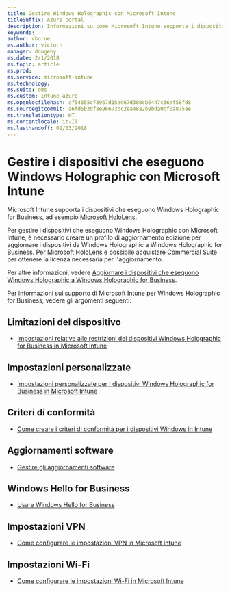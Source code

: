 ```yaml
---
title: Gestire Windows Holographic con Microsoft Intune
titleSuffix: Azure portal
description: Informazioni su come Microsoft Intune supporta i dispositivi che eseguono Windows Holographic for Business
keywords: 
author: vhorne
ms.author: victorh
manager: dougeby
ms.date: 2/1/2018
ms.topic: article
ms.prod: 
ms.service: microsoft-intune
ms.technology: 
ms.suite: ems
ms.custom: intune-azure
ms.openlocfilehash: af54655c73967d15ad67d308cb6447c36af58fd8
ms.sourcegitcommit: a6fd6b3df8e96673bc2ea48a2b9bda0cf0a875ae
ms.translationtype: HT
ms.contentlocale: it-IT
ms.lasthandoff: 02/03/2018
---
```

# <a name="manage-devices-running-windows-holographic-with-microsoft-intune"></a>Gestire i dispositivi che eseguono Windows Holographic con Microsoft Intune


Microsoft Intune supporta i dispositivi che eseguono Windows Holographic for Business, ad esempio [Microsoft HoloLens](https://docs.microsoft.com/en-us/hololens/).

Per gestire i dispositivi che eseguono Windows Holographic con Microsoft Intune, è necessario creare un profilo di aggiornamento edizione per aggiornare i dispositivi da Windows Holographic a Windows Holographic for Business. Per Microsoft HoloLens è possibile acquistare Commercial Suite per ottenere la licenza necessaria per l'aggiornamento.

Per altre informazioni, vedere [Aggiornare i dispositivi che eseguono Windows Holographic a Windows Holographic for Business](holographic-upgrade.md).

Per informazioni sul supporto di Microsoft Intune per Windows Holographic for Business, vedere gli argomenti seguenti:

## <a name="device-restrictions"></a>Limitazioni del dispositivo
- [Impostazioni relative alle restrizioni dei dispositivi Windows Holographic for Business in Microsoft Intune](device-restrictions-windows-holographic.md)

## <a name="custom-settings"></a>Impostazioni personalizzate
- [Impostazioni personalizzate per i dispositivi Windows Holographic for Business in Microsoft Intune](custom-settings-windows-holographic.md)

## <a name="compliance-policy"></a>Criteri di conformità
- [Come creare i criteri di conformità per i dispositivi Windows in Intune](compliance-policy-create-windows.md)

## <a name="software-updates"></a>Aggiornamenti software
- [Gestire gli aggiornamenti software](windows-update-for-business-configure.md)

## <a name="windows-hello-for-business"></a>Windows Hello for Business
- [Usare Windows Hello for Business](windows-hello.md)

## <a name="vpn-settings"></a>Impostazioni VPN
- [Come configurare le impostazioni VPN in Microsoft Intune](vpn-settings-configure.md)

## <a name="wi-fi-settings"></a>Impostazioni Wi-Fi
- [Come configurare le impostazioni Wi-Fi in Microsoft Intune](wi-fi-settings-configure.md) 
 


